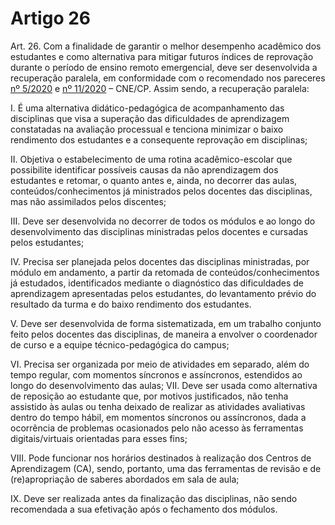 # Artigo 26

Art. 26. Com a finalidade de garantir o melhor desempenho acadêmico dos estudantes e como alternativa para
mitigar futuros índices de reprovação durante o período de ensino remoto emergencial, deve ser desenvolvida a
recuperação paralela, em conformidade com o recomendado nos pareceres [nº 5/2020](http://portal.mec.gov.br/index.php?option=com_docman&view=download&alias=145011-pcp005-20&category_slug=marco-2020-pdf&Itemid=30192) e [nº 11/2020](http://portal.mec.gov.br/index.php?option=com_docman&view=download&alias=148391-pcp011-20&category_slug=julho-2020-pdf&Itemid=30192) – CNE/CP.
Assim sendo, a recuperação paralela:

I. É uma alternativa didático-pedagógica de acompanhamento das disciplinas que visa a superação das dificuldades
de aprendizagem constatadas na avaliação processual e tenciona minimizar o baixo rendimento dos estudantes e a
consequente reprovação em disciplinas;

II. Objetiva o estabelecimento de uma rotina acadêmico-escolar que possibilite identificar possíveis causas da não
aprendizagem dos estudantes e retomar, o quanto antes e, ainda, no decorrer das aulas, conteúdos/conhecimentos já
ministrados pelos docentes das disciplinas, mas não assimilados pelos discentes;

III. Deve ser desenvolvida no decorrer de todos os módulos e ao longo do desenvolvimento das disciplinas
ministradas pelos docentes e cursadas pelos estudantes;

IV. Precisa ser planejada pelos docentes das disciplinas ministradas, por módulo em andamento, a partir da
retomada de conteúdos/conhecimentos já estudados, identificados mediante o diagnóstico das dificuldades de
aprendizagem apresentadas pelos estudantes, do levantamento prévio do resultado da turma e do baixo rendimento
dos estudantes.

V. Deve ser desenvolvida de forma sistematizada, em um trabalho conjunto feito pelos docentes das disciplinas, de
maneira a envolver o coordenador de curso e a equipe técnico-pedagógica do campus;

VI. Precisa ser organizada por meio de atividades em separado, além do tempo regular, com momentos síncronos
e assíncronos, estendidos ao longo do desenvolvimento das aulas;
VII. Deve ser usada como alternativa de reposição ao estudante que, por motivos justificados, não tenha assistido às
aulas ou tenha deixado de realizar as atividades avaliativas dentro do tempo hábil, em momentos síncronos ou
assíncronos, dada a ocorrência de problemas ocasionados pelo não acesso às ferramentas digitais/virtuais orientadas
para esses fins;

VIII. Pode funcionar nos horários destinados à realização dos Centros de Aprendizagem (CA), sendo, portanto, uma
das ferramentas de revisão e de (re)apropriação de saberes abordados em sala de aula;

IX. Deve ser realizada antes da finalização das disciplinas, não sendo recomendada a sua efetivação após o
fechamento dos módulos.

